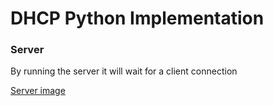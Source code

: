 # DHCP Python Implementation

### Server
By running the server it will wait for a client connection

[Server image](https://imgur.com/a/krEO8Np)
